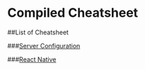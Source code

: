 # Compiled Cheatsheet

##List of Cheatsheet

###[Server Configuration](SERVER.md)

###[React Native](REACTNATIVE.md)
